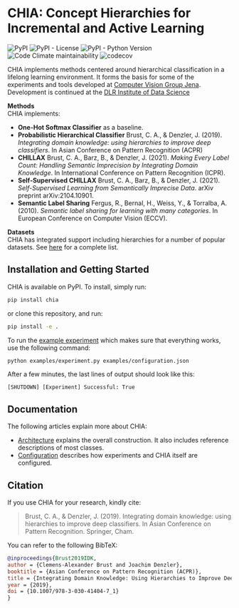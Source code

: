 # CHIA: Concept Hierarchies for Incremental and Active Learning
![PyPI](https://img.shields.io/pypi/v/chia)
![PyPI - License](https://img.shields.io/pypi/l/chia)
![PyPI - Python Version](https://img.shields.io/pypi/pyversions/chia)
![Code Climate maintainability](https://img.shields.io/codeclimate/maintainability/cabrust/chia)
![codecov](https://codecov.io/gh/cabrust/chia/branch/main/graph/badge.svg)

CHIA implements methods centered around hierarchical classification in a lifelong learning environment.
It forms the basis for some of the experiments and tools developed at [Computer Vision Group Jena](http://www.inf-cv.uni-jena.de/).
Development is continued at the [DLR Institute of Data Science](https://www.dlr.de/dw/en/desktopdefault.aspx/tabid-12192/21400_read-49437/)

**Methods**\
CHIA implements:
 * **One-Hot Softmax Classifier** as a baseline.
 * **Probabilistic Hierarchical Classifier** Brust, C. A., & Denzler, J. (2019). *Integrating domain knowledge: using hierarchies to improve deep classifiers*. In Asian Conference on Pattern Recognition (ACPR)
 * **CHILLAX** Brust, C. A., Barz, B., & Denzler, J. (2021). *Making Every Label Count: Handling Semantic Imprecision by Integrating Domain Knowledge*. In International Conference on Pattern Recognition (ICPR).
 * **Self-Supervised CHILLAX** Brust, C. A., Barz, B., & Denzler, J. (2021). *Self-Supervised Learning from Semantically Imprecise Data*. arXiv preprint arXiv:2104.10901.
 * **Semantic Label Sharing** Fergus, R., Bernal, H., Weiss, Y., & Torralba, A. (2010). *Semantic label sharing for learning with many categories*. In European Conference on Computer Vision (ECCV).

**Datasets**\
CHIA has integrated support including hierarchies for a number of popular datasets. See [here](docs/architecture.md#dataset) for a complete list.


## Installation and Getting Started
CHIA is available on PyPI. To install, simply run:
```bash
pip install chia
```
or clone this repository, and run:
```bash
pip install -e .
```

To run the [example experiment](examples/experiment.py) which makes sure that everything works, use the following command:
```bash
python examples/experiment.py examples/configuration.json
```
After a few minutes, the last lines of output should look like this:
```text
[SHUTDOWN] [Experiment] Successful: True
```

## Documentation
The following articles explain more about CHIA:
 * [Architecture](docs/architecture.md) explains the overall construction. It also includes reference descriptions of most classes.
 * [Configuration](docs/configuration.md) describes how experiments and CHIA itself are configured.

## Citation
If you use CHIA for your research, kindly cite:
> Brust, C. A., & Denzler, J. (2019). Integrating domain knowledge: using hierarchies to improve deep classifiers. In Asian Conference on Pattern Recognition. Springer, Cham.

You can refer to the following BibTeX:
```bibtex
@inproceedings{Brust2019IDK,
author = {Clemens-Alexander Brust and Joachim Denzler},
booktitle = {Asian Conference on Pattern Recognition (ACPR)},
title = {Integrating Domain Knowledge: Using Hierarchies to Improve Deep Classifiers},
year = {2019},
doi = {10.1007/978-3-030-41404-7_1}
}
```
